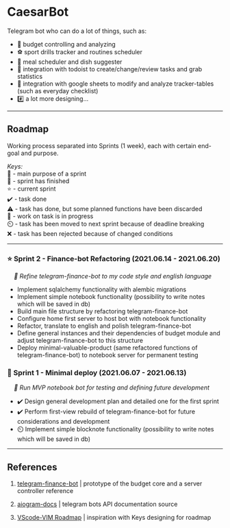CaesarBot
===

Telegram bot who can do a lot of things, such as:

- 💸 budget controlling and analyzing
- ⚽ sport drills tracker and routines scheduler
- 🍲 meal scheduler and dish suggester
- 📑 integration with todoist to create/change/review tasks and grab statistics
- 📗 integration with google sheets to modify and analyze tracker-tables (such as everyday checklist)
- #️⃣ a lot more designing...

---

## Roadmap

Working process separated into Sprints (1 week), each with certain end-goal and purpose.

*Keys:*     
🔶 - main purpose of a sprint   
🏁 - sprint has finished     
⭐ - current sprint      
✔️ - task done   
⚠️ - task has done, but some planned functions have been discarded   
🏃️ - work on task is in progress   
⏲️ - task has been moved to next sprint because of deadline breaking      
❌ - task has been rejected because of changed conditions   

---

### ⭐ Sprint 2 - Finance-bot Refactoring (2021.06.14 - 2021.06.20)

&nbsp;&nbsp;&nbsp;&nbsp;*🔶 Refine telegram-finance-bot to my code style and english language*

- Implement sqlalchemy functionality with alembic migrations
- Implement simple notebook functionality (possibility to write notes which will be saved in db)
- Build main file structure by refactoring telegram-finance-bot 
- Configure home first server to host bot with notebook functionality
- Refactor, translate to english and polish telegram-finance-bot
- Define general instances and their dependencies of budget module and adjust telegram-finance-bot to this structure
- Deploy minimal-valuable-product (same refactored functions of telegram-finance-bot) to notebook server for permanent testing

### 🏁 Sprint 1 - Minimal deploy (2021.06.07 - 2021.06.13)

&nbsp;&nbsp;&nbsp;&nbsp;*🔶 Run MVP notebook bot for testing and defining future development*

- ✔️ Design general development plan and detailed one for the first sprint 
- ✔️ Perform first-view rebuild of telegram-finance-bot for future considerations and development
- ⏲️ Implement simple blocknote functionality (possibility to write notes which will be saved in db)

---

## References

1. [telegram-finance-bot](https://github.com/alexey-goloburdin/telegram-finance-bot) | prototype of the budget core and a server controller reference

2. [aiogram-docs](https://docs.aiogram.dev/en/latest/) | telegram bots API documentation source

3. [VScode-VIM Roadmap](https://github.com/VSCodeVim/Vim/blob/master/ROADMAP.md) | inspiration with Keys designing for roadmap




